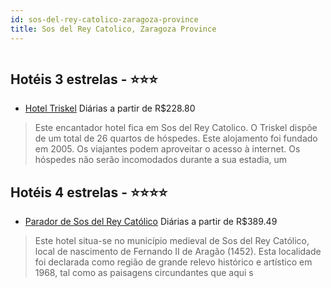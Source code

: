 ```yaml
---
id: sos-del-rey-catolico-zaragoza-province
title: Sos del Rey Catolico, Zaragoza Province
---
```


<center><img src="https://assets.cosmos-data.com/14/26c3c02cabc6e3ea4f9eafab25e70923-1137480.jpg" alt="" /></center>


## Hotéis 3 estrelas - ⭐️⭐️⭐️

-    [Hotel Triskel](https://www.hurb.com/hoteis/sos-del-rey-catolico/hotel-triskel-JNP-JP063571?cmp=18055) Diárias a partir de R$228.80
   > Este encantador hotel fica em Sos del Rey Catolico. O Triskel dispõe de um total de 26 quartos de hóspedes. Este alojamento foi fundado em 2005. Os viajantes podem aproveitar o acesso à internet. Os hóspedes não serão incomodados durante a sua estadia, um

## Hotéis 4 estrelas - ⭐️⭐️⭐️⭐️

-    [Parador de Sos del Rey Católico](https://www.hurb.com/hoteis/sos-del-rey-catolico/parador-de-sos-del-rey-catolico-JNP-JP202806?cmp=18055) Diárias a partir de R$389.49
   > Este hotel situa-se no município medieval de Sos del Rey Católico, local de nascimento de Fernando II de Aragão (1452). Esta localidade foi declarada como região de grande relevo histórico e artístico em 1968, tal como as paisagens circundantes que aqui s
